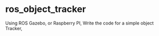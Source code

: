 # ros_object_tracker
Using ROS Gazebo, or Raspberry PI, Write the code for a simple object Tracker,
